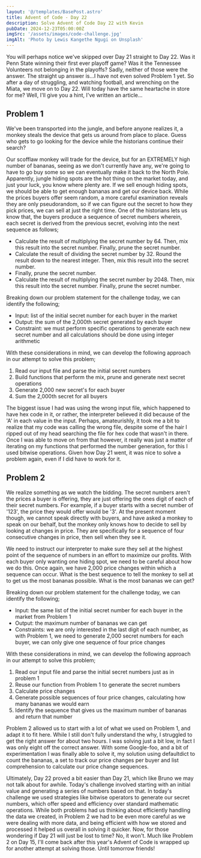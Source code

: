 ```yaml
---
layout: '@/templates/BasePost.astro'
title: Advent of Code - Day 22
description: Solve Advent of Code Day 22 with Kevin
pubDate: 2024-12-23T05:00:00Z
imgSrc: '/assets/images/code-challenge.jpg'
imgAlt: 'Photo by Lewis Kangethe Ngugi on Unsplash'
---
```


You will perhaps notice we've skipped over Day 21 straight to Day 22. Was it Penn State winning their first ever playoff game? Was it the Tennessee Volunteers not belonging in the playoffs? Sadly, neither of those were the answer. The straight up answer is...I have not even solved Problem 1 yet. So after a day of struggling, and watching football, and wrenching on the Miata, we move on to Day 22. Will today have the same heartache in store for me? Well, I'll give you a hint, I've written an article...

## Problem 1
We've been transported into the jungle, and before anyone realizes it, a monkey steals the device that gets us around from place to place. Guess who gets to go looking for the device while the historians continue their search?

Our scofflaw monkey will trade for the device, but for an EXTREMELY high number of bananas, seeing as we don't currently have any, we're going to have to go buy some so we can eventually make it back to the North Pole. Apparently, jungle hiding spots are the hot thing on the market today, and just your luck, you know where plenty are. If we sell enough hiding spots, we should be able to get enough bananas and get our device back. While the prices buyers offer seem random, a more careful examination reveals they are only pseudorandom, so if we can figure out the secret to how they pick prices, we can sell at just the right time. One of the historians lets us know that, the buyers produce a sequence of secret numbers wherein, each secret is derived from the previous secret, evolving into the next sequence as follows;
- Calculate the result of multiplying the secret number by 64. Then, mix this result into the secret number. Finally, prune the secret number.
- Calculate the result of dividing the secret number by 32. Round the result down to the nearest integer. Then, mix this result into the secret number.
- Finally, prune the secret number.
- Calculate the result of multiplying the secret number by 2048. Then, mix this result into the secret number. Finally, prune the secret number.

Breaking down our problem statement for the challenge today, we can identify the following;
- Input: list of the initial secret number for each buyer in the market
- Output: the sum of the 2,000th secret generated by each buyer
- Constraint: we must perform specific operations to generate each new secret number and all calculations should be done using integer arithmetic

With these considerations in mind, we can develop the following approach in our attempt to solve this problem;
1. Read our input file and parse the initial secret numbers
2. Build functions that perform the mix, prune and generate next secret operations
3. Generate 2,000 new secret's for each buyer
4. Sum the 2,000th secret for all buyers

The biggest issue I had was using the wrong input file, which happened to have hex code in it, or rather, the interpreter believed it did because of the 'A' in each value in the input. Perhaps, amateurishly, it took me a bit to realize that my code was calling the wrong file, despite some of the hair I ripped out of my head searching the file for hex code that wasn't in there. Once I was able to move on from that however, it really was just a matter of iterating on my functions that performed the number generation, for this I used bitwise operations. Given how Day 21 went, it was nice to solve a problem again, even if I did have to work for it.

## Problem 2
We realize something as we watch the bidding. The secret numbers aren't the prices a buyer is offering, they are just offering the ones digit of each of their secret numbers. For example, if a buyer starts with a secret number of '123', the price they would offer would be '3'. At the present moment though, we cannot speak directly with buyers, and have asked a monkey to speak on our behalf, but the monkey only knows how to decide to sell by looking at changes in price. They are specifically for a sequence of four consecutive changes in price, then sell when they see it.

We need to instruct our interpreter to make sure they sell at the highest point of the sequence of numbers in an effort to maximize our profits. With each buyer only wanting one hiding spot, we need to be careful about how we do this. Once again, we have 2,000 price changes within which a sequence can occur. What is the best sequence to tell the monkey to sell at to get us the most bananas possible. What is the most bananas we can get?

Breaking down our problem statement for the challenge today, we can identify the following;
- Input: the same list of the initial secret number for each buyer in the market from Problem 1
- Output: the maximum number of bananas we can get
- Constraints: we are only interested in the last digit of each number, as with Problem 1, we need to generate 2,000 secret numbers for each buyer, we can only give one sequence of four price changes

With these considerations in mind, we can develop the following approach in our attempt to solve this problem;
1. Read our input file and parse the initial secret numbers just as in problem 1
2. Reuse our function from Problem 1 to generate the secret numbers
3. Calculate price changes
4. Generate possible sequences of four price changes, calculating how many bananas we would earn
5. Identify the sequence that gives us the maximum number of bananas and return that number

Problem 2 allowed us to start with a lot of what we used on Problem 1, and adapt it to fit here. While I still don't fully understand the why, I struggled to get the right answer for about two hours. I was solving just a bit low, in fact I was only eight off the correct answer. With some Google-foo, and a bit of experimentation I was finally able to solve it, my solution using defaultdict to count the bananas, a set to track our price changes per buyer and list comprehension to calculate our price change sequences.

Ultimately, Day 22 proved a bit easier than Day 21, which like Bruno we may not talk about for awhile. Today's challenge involved starting with an initial value and generating a series of numbers based on that. In today's challenge we used strategies like bitwise operators to generate our secret numbers, which offer speed and efficiency over standard mathematic operations. While both problems had us thinking about efficiently handling the data we created, in Problem 2 we had to be even more careful as we were dealing with more data, and being efficient with how we stored and processed it helped us overall in solving it quicker. Now, for those wondering if Day 21 will just be lost to time? No, it won't. Much like Problem 2 on Day 15, I'll come back after this year's Advent of Code is wrapped up for another attempt at solving those. Until tomorrow friends!